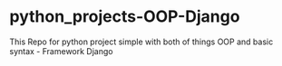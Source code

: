 # python_projects-OOP-Django
This Repo for python project simple with both of things OOP and basic syntax - Framework Django 
